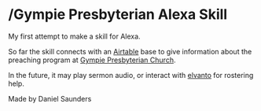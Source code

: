 /Gympie Presbyterian Alexa Skill
=========================

My first attempt to make a skill for Alexa.

So far the skill connects with an [Airtable](https://airtable.com) base to give information about the preaching program at [Gympie Presbyterian Church](https://gympiepresbyterian.org.au).

In the future, it may play sermon audio, or interact with [elvanto](https://elvanto.com) for rostering help.


Made by Daniel Saunders